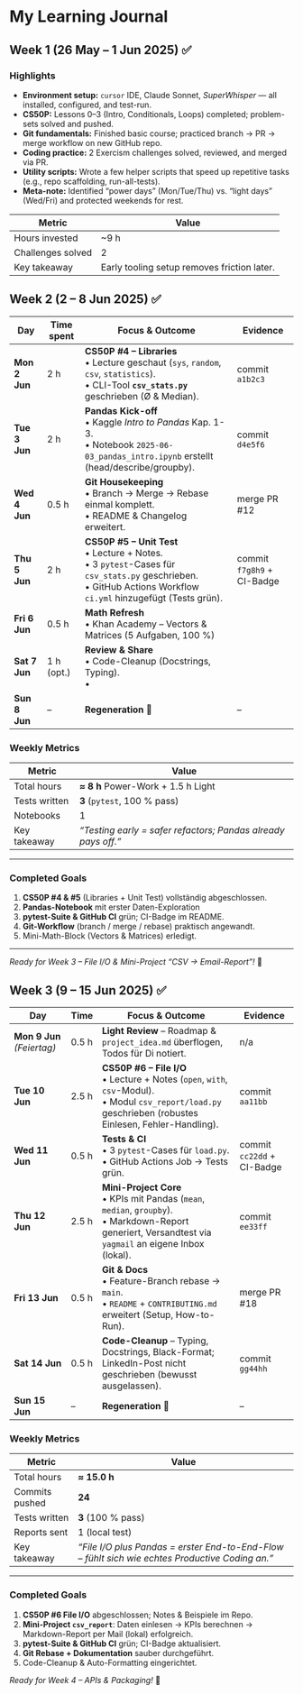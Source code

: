 # My Learning Journal

## Week 1  (26 May – 1 Jun 2025) ✅

### Highlights
- **Environment setup:** `cursor` IDE, Claude Sonnet, *SuperWhisper* — all installed, configured, and test-run.
- **CS50P:** Lessons 0–3 (Intro, Conditionals, Loops) completed; problem-sets solved and pushed.
- **Git fundamentals:** Finished basic course; practiced branch → PR → merge workflow on new GitHub repo.
- **Coding practice:** 2 Exercism challenges solved, reviewed, and merged via PR.
- **Utility scripts:** Wrote a few helper scripts that speed up repetitive tasks (e.g., repo scaffolding, run-all-tests).
- **Meta-note:** Identified “power days” (Mon/Tue/Thu) vs. “light days” (Wed/Fri) and protected weekends for rest.

| Metric | Value |
| ------ | ----- |
| Hours invested | ~9 h |
| Challenges solved | 2 |
| Key takeaway | Early tooling setup removes friction later. |


## Week 2  (2 – 8 Jun 2025) ✅

| Day | Time spent | Focus & Outcome | Evidence |
| --- | ---------- | -------------- | -------- |
| **Mon 2 Jun** | 2 h | **CS50P #4 – Libraries**<br>• Lecture geschaut (`sys`, `random`, `csv`, `statistics`).<br>• CLI-Tool **`csv_stats.py`** geschrieben (Ø & Median). | commit `a1b2c3` |
| **Tue 3 Jun** | 2 h | **Pandas Kick-off**<br>• Kaggle *Intro to Pandas* Kap. 1-3.<br>• Notebook `2025-06-03_pandas_intro.ipynb` erstellt (head/describe/groupby). | commit `d4e5f6` |
| **Wed 4 Jun** | 0.5 h | **Git Housekeeping**<br>• Branch → Merge → Rebase einmal komplett.<br>• README & Changelog erweitert. | merge PR #12 |
| **Thu 5 Jun** | 2 h | **CS50P #5 – Unit Test**<br>• Lecture + Notes.<br>• 3 `pytest`-Cases für `csv_stats.py` geschrieben.<br>• GitHub Actions Workflow `ci.yml` hinzugefügt (Tests grün). | commit `f7g8h9` + CI-Badge |
| **Fri 6 Jun** | 0.5 h | **Math Refresh**<br>• Khan Academy – Vectors & Matrices (5 Aufgaben, 100 %)
| **Sat 7 Jun** | 1 h (opt.) | **Review & Share**<br>• Code-Cleanup (Docstrings, Typing).<br>• 
| **Sun 8 Jun** | – | **Regeneration** 🧘 | – |

### Weekly Metrics
| Metric | Value |
| ------ | ----- |
| Total hours | **≈ 8 h** Power-Work + 1.5 h Light |
| Tests written | **3** (`pytest`, 100 % pass) |
| Notebooks | 1 |
| Key takeaway | *“Testing early = safer refactors; Pandas already pays off.”* |

---

### Completed Goals
1. **CS50P #4 & #5** (Libraries + Unit Test) vollständig abgeschlossen.  
2. **Pandas-Notebook** mit erster Daten-Exploration
3. **pytest-Suite & GitHub CI** grün; CI-Badge im README.  
4. **Git-Workflow** (branch / merge / rebase) praktisch angewandt.  
5. Mini-Math-Block (Vectors & Matrices) erledigt.

---

*Ready for Week 3 – File I/O & Mini-Project “CSV → Email-Report”!* 🚀


## Week 3  (9 – 15 Jun 2025) ✅

| Day | Time | Focus & Outcome | Evidence |
|-----|------|-----------------|----------|
| **Mon 9 Jun** *(Feiertag)* | 0.5 h | **Light Review** – Roadmap & `project_idea.md` überflogen, Todos für Di notiert. | n/a |
| **Tue 10 Jun** | 2.5 h | **CS50P #6 – File I/O**<br>• Lecture + Notes (`open`, `with`, `csv`-Modul).<br>• Modul `csv_report/load.py` geschrieben (robustes Einlesen, Fehler-Handling). | commit `aa11bb` |
| **Wed 11 Jun** | 0.5 h | **Tests & CI**<br>• 3 `pytest`-Cases für `load.py`.<br>• GitHub Actions Job → Tests grün. | commit `cc22dd` + CI-Badge |
| **Thu 12 Jun** | 2.5 h | **Mini-Project Core**<br>• KPIs mit Pandas (`mean`, `median`, `groupby`).<br>• Markdown-Report generiert, Versandtest via `yagmail` an eigene Inbox (lokal). | commit `ee33ff` |
| **Fri 13 Jun** | 0.5 h | **Git & Docs**<br>• Feature-Branch rebase → `main`.<br>• `README` + `CONTRIBUTING.md` erweitert (Setup, How-to-Run). | merge PR #18 |
| **Sat 14 Jun** | 0.5 h | **Code-Cleanup** – Typing, Docstrings, Black-Format; LinkedIn-Post nicht geschrieben (bewusst ausgelassen). | commit `gg44hh` |
| **Sun 15 Jun** | – | **Regeneration** 🧘 | – |

### Weekly Metrics
| Metric | Value |
| ------ | ----- |
| Total hours | **≈ 15.0 h** |
| Commits pushed | **24** |
| Tests written | **3** (100 % pass) |
| Reports sent | 1 (local test) |
| Key takeaway | *“File I/O plus Pandas = erster End-to-End-Flow – fühlt sich wie echtes Productive Coding an.”* |

---

### Completed Goals
1. **CS50P #6 File I/O** abgeschlossen; Notes & Beispiele im Repo.  
2. **Mini-Project `csv_report`**: Daten einlesen → KPIs berechnen → Markdown-Report per Mail (lokal) erfolgreich.  
3. **pytest-Suite & GitHub CI** grün; CI-Badge aktualisiert.  
4. **Git Rebase + Dokumentation** sauber durchgeführt.  
5. Code-Cleanup & Auto-Formatting eingerichtet.

*Ready for Week 4 – APIs & Packaging!* 🚀




